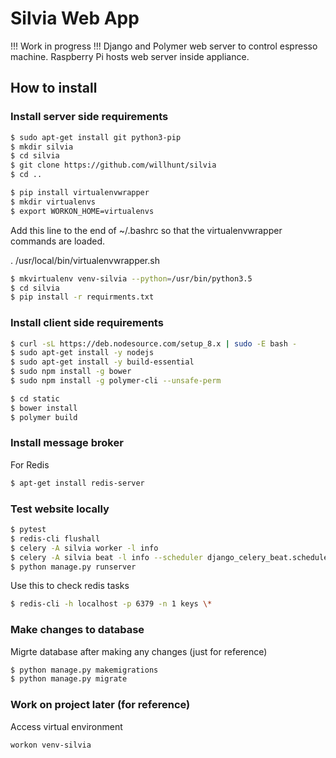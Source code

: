 # Silvia Web App
!!! Work in progress !!!
Django and Polymer web server to control espresso machine. Raspberry Pi hosts web server inside appliance.

## How to install
### Install server side requirements
```bash
$ sudo apt-get install git python3-pip
$ mkdir silvia
$ cd silvia
$ git clone https://github.com/willhunt/silvia
$ cd ..

$ pip install virtualenvwrapper
$ mkdir virtualenvs
$ export WORKON_HOME=virtualenvs
```

Add this line to the end of ~/.bashrc so that the virtualenvwrapper commands are loaded.

. /usr/local/bin/virtualenvwrapper.sh

```bash
$ mkvirtualenv venv-silvia --python=/usr/bin/python3.5
$ cd silvia
$ pip install -r requirments.txt
```

### Install client side requirements
```bash
$ curl -sL https://deb.nodesource.com/setup_8.x | sudo -E bash -
$ sudo apt-get install -y nodejs
$ sudo apt-get install -y build-essential
$ sudo npm install -g bower
$ sudo npm install -g polymer-cli --unsafe-perm

$ cd static
$ bower install
$ polymer build
```

### Install message broker
For Redis
```bash
$ apt-get install redis-server
```

### Test website locally
```bash
$ pytest
$ redis-cli flushall
$ celery -A silvia worker -l info
$ celery -A silvia beat -l info --scheduler django_celery_beat.schedulers:DatabaseScheduler
$ python manage.py runserver
```
Use this to check redis tasks
```bash
$ redis-cli -h localhost -p 6379 -n 1 keys \*
```

### Make changes to database
Migrte database after making any changes (just for reference)
```bash
$ python manage.py makemigrations
$ python manage.py migrate
```

### Work on project later (for reference)
Access virtual environment
```bash
workon venv-silvia
```
